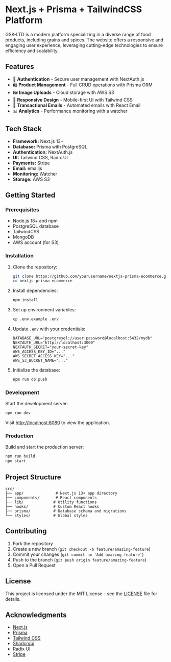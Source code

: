 # Next.js + Prisma + TailwindCSS Platform

GSK-LTD is a modern platform specializing in a diverse range of food products, including grains and spices. The website offers a responsive and engaging user experience, leveraging cutting-edge technologies to ensure efficiency and scalability.

## Features

- 🔐 **Authentication** - Secure user management with NextAuth.js
- 🛍️ **Product Management** - Full CRUD operations with Prisma ORM
- 🖼️ **Image Uploads** - Cloud storage with AWS S3
- 📱 **Responsive Design** - Mobile-first UI with Tailwind CSS
- 📧 **Transactional Emails** - Automated emails with React Email
- 📊 **Analytics** - Performance monitoring with a watcher

## Tech Stack

- **Framework:** Next.js 13+
- **Database:** Prisma with PostgreSQL
- **Authentication:** NextAuth.js
- **UI:** Tailwind CSS, Radix UI
- **Payments:** Stripe
- **Email:** emailjs
- **Monitoring:** Watcher
- **Storage:** AWS S3

## Getting Started

### Prerequisites

- Node.js 18+ and npm
- PostgreSQL database
- TailwindCSS
- MongoDB
- AWS account (for S3)

### Installation

1. Clone the repository:
   ```bash
   git clone https://github.com/yourusername/nextjs-prisma-ecommerce.git
   cd nextjs-prisma-ecommerce
   ```

2. Install dependencies:
   ```bash
   npm install
   ```

3. Set up environment variables:
   ```bash
   cp .env.example .env
   ```

4. Update `.env` with your credentials:
   ```plaintext
   DATABASE_URL="postgresql://user:password@localhost:5432/mydb"
   NEXTAUTH_URL="http://localhost:3000"
   NEXTAUTH_SECRET="your-secret-key"
   AWS_ACCESS_KEY_ID="..."
   AWS_SECRET_ACCESS_KEY="..."
   AWS_S3_BUCKET_NAME="..."
   ```

5. Initialize the database:
   ```bash
   npm run db:push
   ```

### Development

Start the development server:
```bash
npm run dev
```

Visit [http://localhost:8080](http://localhost:8080) to view the application.

### Production

Build and start the production server:
```bash
npm run build
npm start
```

## Project Structure

```
src/
├── app/              # Next.js 13+ app directory
├── components/       # React components
├── lib/             # Utility functions
├── hooks/           # Custom React hooks
├── prisma/          # Database schema and migrations
└── styles/          # Global styles
```

## Contributing

1. Fork the repository
2. Create a new branch (`git checkout -b feature/amazing-feature`)
3. Commit your changes (`git commit -m 'Add amazing feature'`)
4. Push to the branch (`git push origin feature/amazing-feature`)
5. Open a Pull Request

## License

This project is licensed under the MIT License - see the [LICENSE](LICENSE) file for details.

## Acknowledgments

- [Next.js](https://nextjs.org)
- [Prisma](https://prisma.io)
- [Tailwind CSS](https://tailwindcss.com)
- [Shadcn/ui](https://ui.shadcn.com)
- [Radix UI](https://radix-ui.com)
- [Stripe](https://stripe.com)